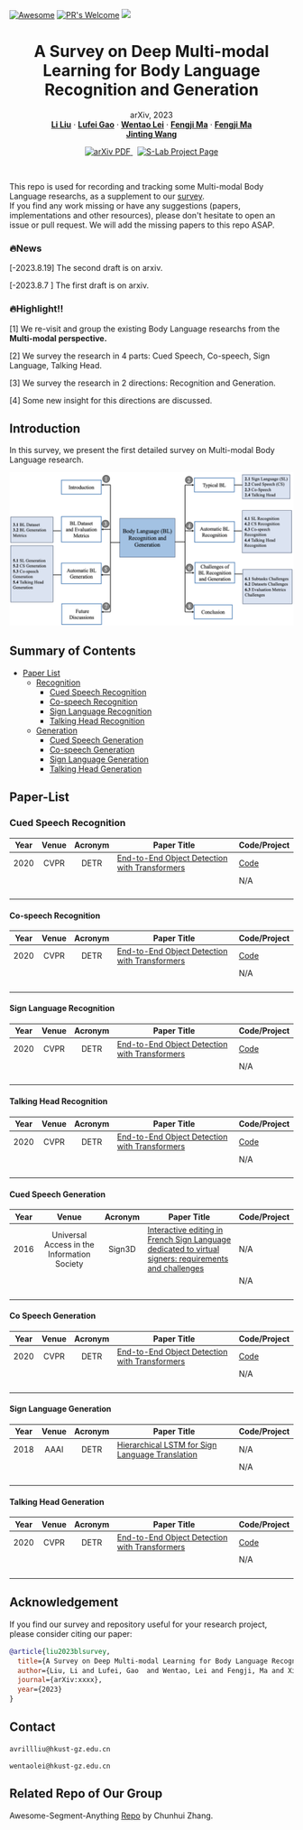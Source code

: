  <!-- # <p align=center>`awesome gan-inversion`</p> -->
[![Awesome](https://cdn.rawgit.com/sindresorhus/awesome/d7305f38d29fed78fa85652e3a63e154dd8e8829/media/badge.svg)](https://github.com/sindresorhus/awesome)
[![PR's Welcome](https://img.shields.io/badge/PRs-welcome-brightgreen.svg?style=flat)](https://github.com/lxtGH/Awesome-Segmenation-With-Transformer/pulls)
![](https://img.shields.io/badge/Status-building-red)
<br />

<p align="center">
  <h1 align="center">A Survey on Deep Multi-modal Learning for Body Language Recognition and Generation</h1>
  <p align="center">
    arXiv, 2023
    <br />
    <a href="/"><strong>Li Liu</strong></a>
    ·
    <a href="/"><strong>Lufei Gao</strong></a>
    ·
    <a href="/"><strong>Wentao Lei</strong></a>
    ·
    <a href="/"><strong>Fengji Ma</strong></a>
    ·
    <a href="/"><strong>Fengji Ma</strong></a>
    <br />
    <a href="/"><strong>Jinting Wang</strong></a>
  </p>

  <p align="center">
    <a href='link'>
      <img src='https://img.shields.io/badge/Paper-PDF-green?style=flat&logo=arXiv&logoColor=green' alt='arXiv PDF'>
    </a>
    <a href='link' style='padding-left: 0.5rem;'>
      <img src='https://img.shields.io/badge/Project-Page-blue?style=flat&logo=Google%20chrome&logoColor=blue' alt='S-Lab Project Page'>
    </a>
  </p>
<br />

This repo is used for recording and tracking some Multi-modal Body Language researchs,
as a supplement to our [survey](link).  
If you find any work missing or have any suggestions (papers, implementations and other resources), please don't hesitate to open an issue or pull request.
We will add the missing papers to this repo ASAP.


### 🔥News
[-2023.8.19] The second draft is on arxiv. 

[-2023.8.7 ] The first draft is on arxiv. 

### 🔥Highlight!!

[1] We re-visit and group the existing Body Language researchs from the **Multi-modal perspective.**

[2] We survey the research in 4 parts: Cued Speech, Co-speech, Sign Language, Talking Head.

[3] We survey the research in 2 directions: Recognition and Generation.

[4] Some new insight for this directions are discussed.


## Introduction

In this survey, we present the first detailed survey on Multi-modal Body Language research.

![Alt Text](Outline-paper.png)

## Summary of Contents

- [Paper List](#Paper-List)
  - [Recognition](#Recognition)
    - [Cued Speech Recognition](#Cued-Speech-Recognition)
    - [Co-speech Recognition](#Co-speech-Recognition)
    - [Sign Language Recognition](#Sign-Language-Recognition)
    - [Talking Head Recognition](#Talking-Head-Recognition)
  - [Generation](#Generation)
    - [Cued Speech Generation](#Cued-Speech-Generation)
    - [Co-speech Generation](#Co-speech-Generation)
    - [Sign Language Generation](#Co-Language-Generation)
    - [Talking Head Generation](#Talking-Head-Generation)

[//]: # (  )

## Paper-List

### Cued Speech Recognition

| Year |  Venue  |     Acronym     | Paper Title                                                                                                           | Code/Project                                                 |
|:----:|:-------:|:---------------:|-----------------------------------------------------------------------------------------------------------------------|--------------------------------------------------------------|
| 2020 |  CVPR   |      DETR       | [End-to-End Object Detection with Transformers](https://arxiv.org/abs/2005.12872)                                     | [Code](https://github.com/facebookresearch/detr)             |
|      |         |                 |                                                                                                                       |  N/A                                                         |
|      |         |                 |                                                                                                                       |                                                              |
|      |         |                 |                                                                                                                       |                                                              |
|      |         |                 |                                                                                                                       |                                                              |
|      |         |                 |                                                                                                                       |                                                              |

#### Co-speech Recognition

| Year |  Venue  |     Acronym     | Paper Title                                                                                                           | Code/Project                                                 |
|:----:|:-------:|:---------------:|-----------------------------------------------------------------------------------------------------------------------|--------------------------------------------------------------|
| 2020 |  CVPR   |      DETR       | [End-to-End Object Detection with Transformers](https://arxiv.org/abs/2005.12872)                                     | [Code](https://github.com/facebookresearch/detr)             |
|      |         |                 |                                                                                                                       |  N/A                                                         |
|      |         |                 |                                                                                                                       |                                                              |
|      |         |                 |                                                                                                                       |                                                              |
|      |         |                 |                                                                                                                       |                                                              |
|      |         |                 |                                                                                                                       |                                                              |

#### Sign Language Recognition

| Year |  Venue  |     Acronym     | Paper Title                                                                                                           | Code/Project                                                 |
|:----:|:-------:|:---------------:|-----------------------------------------------------------------------------------------------------------------------|--------------------------------------------------------------|
| 2020 |  CVPR   |      DETR       | [End-to-End Object Detection with Transformers](https://arxiv.org/abs/2005.12872)                                     | [Code](https://github.com/facebookresearch/detr)             |
|      |         |                 |                                                                                                                       |  N/A                                                         |
|      |         |                 |                                                                                                                       |                                                              |
|      |         |                 |                                                                                                                       |                                                              |
|      |         |                 |                                                                                                                       |                                                              |
|      |         |                 |                                                                                                                       |                                                              |

#### Talking Head Recognition

| Year |  Venue  |     Acronym     | Paper Title                                                                                                           | Code/Project                                                 |
|:----:|:-------:|:---------------:|-----------------------------------------------------------------------------------------------------------------------|--------------------------------------------------------------|
| 2020 |  CVPR   |      DETR       | [End-to-End Object Detection with Transformers](https://arxiv.org/abs/2005.12872)                                     | [Code](https://github.com/facebookresearch/detr)             |
|      |         |                 |                                                                                                                       |  N/A                                                         |
|      |         |                 |                                                                                                                       |                                                              |
|      |         |                 |                                                                                                                       |                                                              |
|      |         |                 |                                                                                                                       |                                                              |
|      |         |                 |                                                                                                                       |                                                              |

#### Cued Speech Generation

| Year |  Venue  |     Acronym     | Paper Title                                                                                                           | Code/Project                                                 |
|:----:|:-------:|:---------------:|-----------------------------------------------------------------------------------------------------------------------|--------------------------------------------------------------|
| 2016 |  Universal Access in the Information Society   |      Sign3D     | [Interactive editing in French Sign Language dedicated to virtual signers: requirements and challenges](https://link.springer.com/article/10.1007/s10209-015-0411-6)                                     | N/A              |
|      |         |                 |                                                                                                                       |  N/A                                                         |
|      |         |                 |                                                                                                                       |                                                              |
|      |         |                 |                                                                                                                       |                                                              |
|      |         |                 |                                                                                                                       |                                                              |
|      |         |                 |                                                                                                                       |                                                              |


#### Co Speech Generation

| Year |  Venue  |     Acronym     | Paper Title                                                                                                           | Code/Project                                                 |
|:----:|:-------:|:---------------:|-----------------------------------------------------------------------------------------------------------------------|--------------------------------------------------------------|
| 2020 |  CVPR   |      DETR       | [End-to-End Object Detection with Transformers](https://arxiv.org/abs/2005.12872)                                     | [Code](https://github.com/facebookresearch/detr)             |
|      |         |                 |                                                                                                                       |  N/A                                                         |
|      |         |                 |                                                                                                                       |                                                              |
|      |         |                 |                                                                                                                       |                                                              |
|      |         |                 |                                                                                                                       |                                                              |
|      |         |                 |                                                                                                                       |                                                              |


#### Sign Language Generation

| Year |  Venue  |     Acronym     | Paper Title                                                                                                           | Code/Project                                                 |
|:----:|:-------:|:---------------:|-----------------------------------------------------------------------------------------------------------------------|--------------------------------------------------------------|
| 2018 |  AAAI   |      DETR       | [Hierarchical LSTM for Sign Language Translation](https://arxiv.org/abs/2005.12872)                                    | N/A              |
|      |         |                 |                                                                                                                       |  N/A                                                         |
|      |         |                 |                                                                                                                       |                                                              |
|      |         |                 |                                                                                                                       |                                                              |
|      |         |                 |                                                                                                                       |                                                              |
|      |         |                 |                                                                                                                       |                                                              |

#### Talking Head Generation

| Year |  Venue  |     Acronym     | Paper Title                                                                                                           | Code/Project                                                 |
|:----:|:-------:|:---------------:|-----------------------------------------------------------------------------------------------------------------------|--------------------------------------------------------------|
| 2020 |  CVPR   |      DETR       | [End-to-End Object Detection with Transformers](https://arxiv.org/abs/2005.12872)                                     | [Code](https://github.com/facebookresearch/detr)             |
|      |         |                 |                                                                                                                       |  N/A                                                         |
|      |         |                 |                                                                                                                       |                                                              |
|      |         |                 |                                                                                                                       |                                                              |
|      |         |                 |                                                                                                                       |                                                              |
|      |         |                 |                                                                                                                       |                                                              |

## Acknowledgement

If you find our survey and repository useful for your research project, please consider citing our paper:

```bibtex
@article{liu2023blsurvey,
  title={A Survey on Deep Multi-modal Learning for Body Language Recognition and Generation},
  author={Liu, Li and Lufei, Gao  and Wentao, Lei and Fengji, Ma and Xiaotian, Lin and Jinting, Wang },
  journal={arXiv:xxxx},
  year={2023}
}
```
## Contact
```
avrillliu@hkust-gz.edu.cn
```
```
wentaolei@hkust-gz.edu.cn
```
## Related Repo of Our Group

Awesome-Segment-Anything [Repo](https://github.com/liliu-avril/Awesome-Segment-Anything) by Chunhui Zhang.

